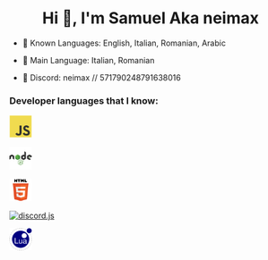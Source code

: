 <h1 align="center">Hi 👋, I'm Samuel Aka neimax</h1>

- 📙 Known Languages: English, Italian, Romanian, Arabic

- 📙 Main Language: Italian, Romanian

- 🚀 Discord: neimax // 571790248791638016

<h3>Developer languages that I know:</h3>

<a href="https://developer.mozilla.org/en-US/docs/Web/JavaScript" target="_blank"> <img src="https://raw.githubusercontent.com/devicons/devicon/master/icons/javascript/javascript-original.svg" alt="javascript" width="40" height="40" /> </a>

<a href="https://nodejs.org" target="_blank"> <img src="https://raw.githubusercontent.com/devicons/devicon/master/icons/nodejs/nodejs-original-wordmark.svg" alt="nodejs" width="40" height="40" /> </a>

<a href="https://www.w3.org/html/" target="_blank"> <img src="https://raw.githubusercontent.com/devicons/devicon/master/icons/html5/html5-original-wordmark.svg" alt="html5" width="40" height="40" /> </a>

<a href="https://discord.js.org/" target="_blank"> <img src="https://discord.js.org/static/logo.svg" alt="discord.js" width="40" height="40" /> </a>

<a href="https://www.lua.org/" target="_blank"> <img src="https://raw.githubusercontent.com/devicons/devicon/master/icons/lua/lua-original-wordmark.svg" alt="lua" width="40" height="40" /> </a>

